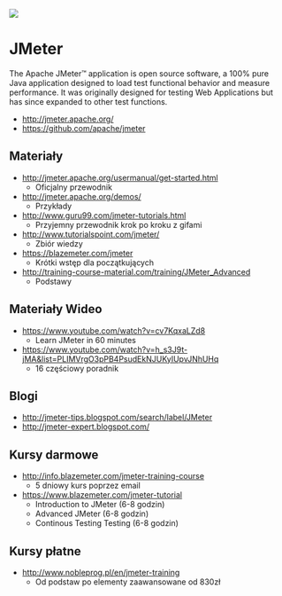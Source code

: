 [![](https://img.shields.io/badge/Facebook-%23TestowanieOprogramowania-blue.svg)](https://www.facebook.com/groups/TestowanieOprogramowania/)


# JMeter

The Apache JMeter™ application is open source software, a 100% pure Java application designed to load test functional behavior and measure performance. It was originally designed for testing Web Applications but has since expanded to other test functions.

* http://jmeter.apache.org/
* https://github.com/apache/jmeter

## Materiały

* http://jmeter.apache.org/usermanual/get-started.html
   * Oficjalny przewodnik
* http://jmeter.apache.org/demos/
   * Przykłady
* http://www.guru99.com/jmeter-tutorials.html
   * Przyjemny przewodnik krok po kroku z gifami
* http://www.tutorialspoint.com/jmeter/
   * Zbiór wiedzy
* https://blazemeter.com/jmeter
   * Krótki wstęp dla początkujących
* http://training-course-material.com/training/JMeter_Advanced
   * Podstawy


## Materiały Wideo

* https://www.youtube.com/watch?v=cv7KqxaLZd8
   * Learn JMeter in 60 minutes
* https://www.youtube.com/watch?v=h_s3J9t-jMA&list=PLIMVrgO3pPB4PsudEkNJUKyIUpvJNhUHq
   * 16 częściowy poradnik


## Blogi

* http://jmeter-tips.blogspot.com/search/label/JMeter
* http://jmeter-expert.blogspot.com/


## Kursy darmowe

* http://info.blazemeter.com/jmeter-training-course
   * 5 dniowy kurs poprzez email
* https://www.blazemeter.com/jmeter-tutorial
   * Introduction to JMeter (6-8 godzin)
   * Advanced JMeter (6-8 godzin)
   * Continous Testing Testing (6-8 godzin)


## Kursy płatne

* http://www.nobleprog.pl/en/jmeter-training
   * Od podstaw po elementy zaawansowane od 830zł
